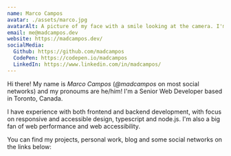 ```yaml
---
name: Marco Campos
avatar: ./assets/marco.jpg
avatarAlt: A picture of my face with a smile looking at the camera. I'm wearing aviator glasses, a fake fur winter hat and an orange scarf.
email: me@madcampos.dev
website: https://madcampos.dev/
socialMedia:
  Github: https://github.com/madcampos
  CodePen: https://codepen.io/madcampos
  LinkedIn: https://www.linkedin.com/in/madcampos/
---
```

Hi there! My name is <em class="p-name fn n" itemprop="name"><span class="p-given-name given-name" itemprop="givenName">Marco</span> <span class="p-family-name family-name" itemprop="familyName">Campos</span></em> (<em>@</em><em class="p-nickname nickname" itemprop="alternateName">madcampos</em> on most social networks) and my pronoums are he/him!
I'm a <span class="p-category category p-job-title" itemprop="jobTitle">Senior Web Developer</span> based in <span class="p-adr adr" itemprop="address" itemscope itemtype="https://schema.org/PostalAddress"><span class="p-locality locality" itemprop="addressLocality">Toronto</span>, <span class="p-country-name country-name" itemprop="addressCountry">Canada</span></span>.

I have experience with both frontend and backend development, with focus on responsive and accessible design, typescript and node.js. I'm also a big fan of <span class="p-category category" itemprop="category">web performance</span> and <span class="p-category category" itemprop="category">web accessibility</span>.

You can find my projects, personal work, blog and some social networks on the links below:
